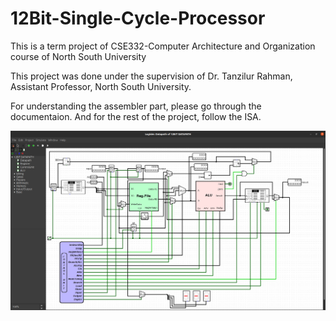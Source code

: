 # 12Bit-Single-Cycle-Processor
This is a term project of CSE332-Computer Architecture and Organization course of North South University

This project was done under the supervision of Dr. Tanzilur Rahman, Assistant Professor, North South University.

For understanding the assembler part, please go through the documentaion.
And for the rest of the project, follow the ISA.


![alt text](https://github.com/JumarAlam/12Bit-Single-Cycle-Processor/blob/master/Project%20Snap.png)
